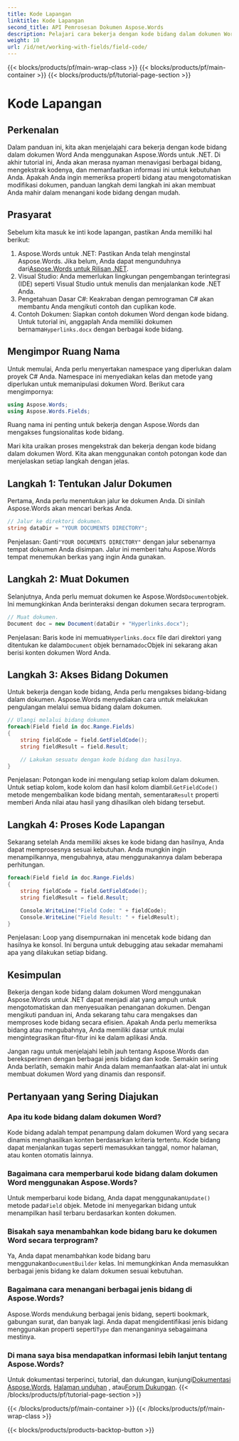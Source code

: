 ```yaml
---
title: Kode Lapangan
linktitle: Kode Lapangan
second_title: API Pemrosesan Dokumen Aspose.Words
description: Pelajari cara bekerja dengan kode bidang dalam dokumen Word menggunakan Aspose.Words untuk .NET. Panduan ini mencakup pemuatan dokumen, akses bidang, dan pemrosesan kode bidang.
weight: 10
url: /id/net/working-with-fields/field-code/
---
```


{{< blocks/products/pf/main-wrap-class >}}
{{< blocks/products/pf/main-container >}}
{{< blocks/products/pf/tutorial-page-section >}}

# Kode Lapangan

## Perkenalan

Dalam panduan ini, kita akan menjelajahi cara bekerja dengan kode bidang dalam dokumen Word Anda menggunakan Aspose.Words untuk .NET. Di akhir tutorial ini, Anda akan merasa nyaman menavigasi berbagai bidang, mengekstrak kodenya, dan memanfaatkan informasi ini untuk kebutuhan Anda. Apakah Anda ingin memeriksa properti bidang atau mengotomatiskan modifikasi dokumen, panduan langkah demi langkah ini akan membuat Anda mahir dalam menangani kode bidang dengan mudah.

## Prasyarat

Sebelum kita masuk ke inti kode lapangan, pastikan Anda memiliki hal berikut:

1.  Aspose.Words untuk .NET: Pastikan Anda telah menginstal Aspose.Words. Jika belum, Anda dapat mengunduhnya dari[Aspose.Words untuk Rilisan .NET](https://releases.aspose.com/words/net/).
2. Visual Studio: Anda memerlukan lingkungan pengembangan terintegrasi (IDE) seperti Visual Studio untuk menulis dan menjalankan kode .NET Anda.
3. Pengetahuan Dasar C#: Keakraban dengan pemrograman C# akan membantu Anda mengikuti contoh dan cuplikan kode.
4. Contoh Dokumen: Siapkan contoh dokumen Word dengan kode bidang. Untuk tutorial ini, anggaplah Anda memiliki dokumen bernama`Hyperlinks.docx` dengan berbagai kode bidang.

## Mengimpor Ruang Nama

Untuk memulai, Anda perlu menyertakan namespace yang diperlukan dalam proyek C# Anda. Namespace ini menyediakan kelas dan metode yang diperlukan untuk memanipulasi dokumen Word. Berikut cara mengimpornya:

```csharp
using Aspose.Words;
using Aspose.Words.Fields;
```

Ruang nama ini penting untuk bekerja dengan Aspose.Words dan mengakses fungsionalitas kode bidang.

Mari kita uraikan proses mengekstrak dan bekerja dengan kode bidang dalam dokumen Word. Kita akan menggunakan contoh potongan kode dan menjelaskan setiap langkah dengan jelas.

## Langkah 1: Tentukan Jalur Dokumen

Pertama, Anda perlu menentukan jalur ke dokumen Anda. Di sinilah Aspose.Words akan mencari berkas Anda.

```csharp
// Jalur ke direktori dokumen.
string dataDir = "YOUR DOCUMENTS DIRECTORY";
```

 Penjelasan: Ganti`"YOUR DOCUMENTS DIRECTORY"` dengan jalur sebenarnya tempat dokumen Anda disimpan. Jalur ini memberi tahu Aspose.Words tempat menemukan berkas yang ingin Anda gunakan.

## Langkah 2: Muat Dokumen

 Selanjutnya, Anda perlu memuat dokumen ke Aspose.Words`Document`objek. Ini memungkinkan Anda berinteraksi dengan dokumen secara terprogram.

```csharp
// Muat dokumen.
Document doc = new Document(dataDir + "Hyperlinks.docx");
```

 Penjelasan: Baris kode ini memuat`Hyperlinks.docx` file dari direktori yang ditentukan ke dalam`Document` objek bernama`doc`Objek ini sekarang akan berisi konten dokumen Word Anda.

## Langkah 3: Akses Bidang Dokumen

Untuk bekerja dengan kode bidang, Anda perlu mengakses bidang-bidang dalam dokumen. Aspose.Words menyediakan cara untuk melakukan pengulangan melalui semua bidang dalam dokumen.

```csharp
// Ulangi melalui bidang dokumen.
foreach(Field field in doc.Range.Fields)
{
    string fieldCode = field.GetFieldCode();
    string fieldResult = field.Result;

    // Lakukan sesuatu dengan kode bidang dan hasilnya.
}
```

 Penjelasan: Potongan kode ini mengulang setiap kolom dalam dokumen. Untuk setiap kolom, kode kolom dan hasil kolom diambil.`GetFieldCode()` metode mengembalikan kode bidang mentah, sementara`Result` properti memberi Anda nilai atau hasil yang dihasilkan oleh bidang tersebut.

## Langkah 4: Proses Kode Lapangan

Sekarang setelah Anda memiliki akses ke kode bidang dan hasilnya, Anda dapat memprosesnya sesuai kebutuhan. Anda mungkin ingin menampilkannya, mengubahnya, atau menggunakannya dalam beberapa perhitungan.

```csharp
foreach(Field field in doc.Range.Fields)
{
    string fieldCode = field.GetFieldCode();
    string fieldResult = field.Result;

    Console.WriteLine("Field Code: " + fieldCode);
    Console.WriteLine("Field Result: " + fieldResult);
}
```

Penjelasan: Loop yang disempurnakan ini mencetak kode bidang dan hasilnya ke konsol. Ini berguna untuk debugging atau sekadar memahami apa yang dilakukan setiap bidang.

## Kesimpulan

Bekerja dengan kode bidang dalam dokumen Word menggunakan Aspose.Words untuk .NET dapat menjadi alat yang ampuh untuk mengotomatiskan dan menyesuaikan penanganan dokumen. Dengan mengikuti panduan ini, Anda sekarang tahu cara mengakses dan memproses kode bidang secara efisien. Apakah Anda perlu memeriksa bidang atau mengubahnya, Anda memiliki dasar untuk mulai mengintegrasikan fitur-fitur ini ke dalam aplikasi Anda.

Jangan ragu untuk menjelajahi lebih jauh tentang Aspose.Words dan bereksperimen dengan berbagai jenis bidang dan kode. Semakin sering Anda berlatih, semakin mahir Anda dalam memanfaatkan alat-alat ini untuk membuat dokumen Word yang dinamis dan responsif.

## Pertanyaan yang Sering Diajukan

### Apa itu kode bidang dalam dokumen Word?

Kode bidang adalah tempat penampung dalam dokumen Word yang secara dinamis menghasilkan konten berdasarkan kriteria tertentu. Kode bidang dapat menjalankan tugas seperti memasukkan tanggal, nomor halaman, atau konten otomatis lainnya.

### Bagaimana cara memperbarui kode bidang dalam dokumen Word menggunakan Aspose.Words?

 Untuk memperbarui kode bidang, Anda dapat menggunakan`Update()` metode pada`Field` objek. Metode ini menyegarkan bidang untuk menampilkan hasil terbaru berdasarkan konten dokumen.

### Bisakah saya menambahkan kode bidang baru ke dokumen Word secara terprogram?

 Ya, Anda dapat menambahkan kode bidang baru menggunakan`DocumentBuilder` kelas. Ini memungkinkan Anda memasukkan berbagai jenis bidang ke dalam dokumen sesuai kebutuhan.

### Bagaimana cara menangani berbagai jenis bidang di Aspose.Words?

 Aspose.Words mendukung berbagai jenis bidang, seperti bookmark, gabungan surat, dan banyak lagi. Anda dapat mengidentifikasi jenis bidang menggunakan properti seperti`Type` dan menanganinya sebagaimana mestinya.

### Di mana saya bisa mendapatkan informasi lebih lanjut tentang Aspose.Words?

Untuk dokumentasi terperinci, tutorial, dan dukungan, kunjungi[Dokumentasi Aspose.Words](https://reference.aspose.com/words/net/), [Halaman unduhan](https://releases.aspose.com/words/net/) , atau[Forum Dukungan](https://forum.aspose.com/c/words/8).
{{< /blocks/products/pf/tutorial-page-section >}}

{{< /blocks/products/pf/main-container >}}
{{< /blocks/products/pf/main-wrap-class >}}

{{< blocks/products/products-backtop-button >}}
